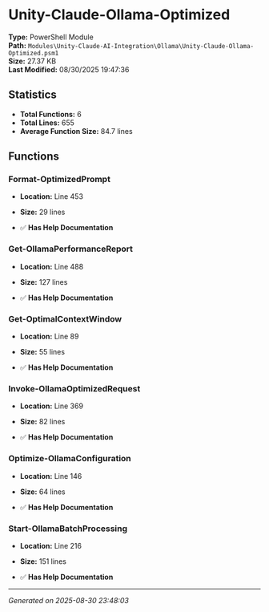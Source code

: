 # Unity-Claude-Ollama-Optimized

**Type:** PowerShell Module  
**Path:** `Modules\Unity-Claude-AI-Integration\Ollama\Unity-Claude-Ollama-Optimized.psm1`  
**Size:** 27.37 KB  
**Last Modified:** 08/30/2025 19:47:36  

## Statistics

- **Total Functions:** 6
- **Total Lines:** 655
- **Average Function Size:** 84.7 lines

## Functions


### Format-OptimizedPrompt

- **Location:** Line 453
- **Size:** 29 lines

- ✅ **Has Help Documentation** 
### Get-OllamaPerformanceReport

- **Location:** Line 488
- **Size:** 127 lines

- ✅ **Has Help Documentation** 
### Get-OptimalContextWindow

- **Location:** Line 89
- **Size:** 55 lines

- ✅ **Has Help Documentation** 
### Invoke-OllamaOptimizedRequest

- **Location:** Line 369
- **Size:** 82 lines

- ✅ **Has Help Documentation** 
### Optimize-OllamaConfiguration

- **Location:** Line 146
- **Size:** 64 lines

- ✅ **Has Help Documentation** 
### Start-OllamaBatchProcessing

- **Location:** Line 216
- **Size:** 151 lines

- ✅ **Has Help Documentation**

---
*Generated on 2025-08-30 23:48:03*
